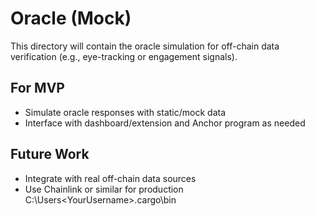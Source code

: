 # Oracle (Mock)

This directory will contain the oracle simulation for off-chain data verification (e.g., eye-tracking or engagement signals).

## For MVP
- Simulate oracle responses with static/mock data
- Interface with dashboard/extension and Anchor program as needed

## Future Work
- Integrate with real off-chain data sources
- Use Chainlink or similar for production
C:\Users\<YourUsername>\.cargo\bin